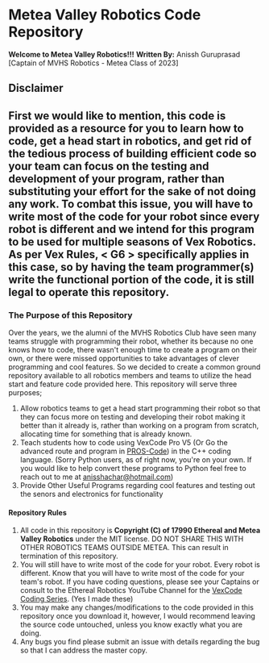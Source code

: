 # Metea Valley Robotics Code Repository
**Welcome to Metea Valley Robotics!!!**
**Written By:** Anissh Guruprasad \[Captain of MVHS Robotics - Metea Class of 2023\]

## Disclaimer
First we would like to mention, this code is provided as a resource for you to learn how to code, get a head start in robotics, and get rid of the tedious process of building efficient code so your team can focus on the testing and development of your program, rather than substituting your effort for the sake of not doing any work. To combat this issue, you will have to write most of the code for your robot since every robot is different and we intend for this program to be used for multiple seasons of Vex Robotics.
As per Vex Rules, **\< G6 \>** specifically applies in this case, so by having the team programmer(s) write the functional portion of the code, it is still legal to operate this repository.
---

### The Purpose of this Repository
Over the years, we the alumni of the MVHS Robotics Club have seen many teams struggle with programming their robot, whether its because no one knows how to code, there wasn't enough time to create a program on their own, or there were missed opportunities to take advantages of clever programming and cool features. So we decided to create a common ground repository available to all robotics members and teams to utilize the head start and feature code provided here. This repository will serve three purposes;

1) Allow robotics teams to get a head start programming their robot so that they can focus more on testing and developing their robot making it better than it already is, rather than working on a program from scratch, allocating time for something that is already known.
2) Teach students how to code using VexCode Pro V5 (Or Go the advanced route and program in [PROS-Code](https://pros.cs.purdue.edu/)) in the C++ coding language. (Sorry Python users, as of right now, you're on your own. If you would like to help convert these programs to Python feel free to reach out to me at [anisshachar@hotmail.com](mailto:anisshachar@hotmail.com))
3) Provide Other Useful Programs regarding cool features and testing out the senors and electronics for functionality

#### Repository Rules
1) All code in this repository is **Copyright (C) of 17990 Ethereal and Metea Valley Robotics** under the MIT license. DO NOT SHARE THIS WITH OTHER ROBOTICS TEAMS OUTSIDE METEA. This can result in termination of this repository.
2) You will still have to write most of the code for your robot.
 Every robot is different. Know that you will have to write most of the code for your team's robot. If you have coding questions, please see your Captains or consult to the Ethereal Robotics YouTube Channel for the [VexCode Coding Series](https://www.youtube.com/@etherealrobotics7005). (Yes I made these)
3) You may make any changes/modifications to the code provided in this repository once you download it, however, I would recommend leaving the source code untouched, unless you know exactly what you are doing.
4) Any bugs you find please submit an issue with details regarding the bug so that I can address the master copy.
